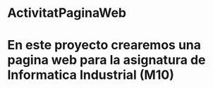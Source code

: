 # ActivitatPaginaWeb
<h1>En este proyecto crearemos una pagina web para la asignatura de Informatica Industrial (M10)</h1>
 
